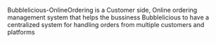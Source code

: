 Bubblelicious-OnlineOrdering is a Customer side, Online ordering management system that helps the bussiness Bubblelicious to have a centralized system for handling orders from multiple customers and platforms
